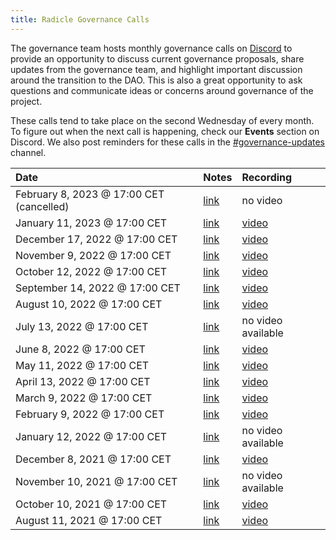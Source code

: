 ```yaml
---
title: Radicle Governance Calls
---
```


The governance team hosts monthly governance calls on [Discord](https://discord.gg/j2HZCBDUvF) to provide an opportunity
to discuss current governance proposals, share updates from the governance team, and highlight important discussion
around the transition to the DAO. This is also a great opportunity to ask questions and communicate ideas or concerns
around governance of the project.

These calls tend to take place on the second Wednesday of every month. To figure out when the next call is happening,
check our **Events** section on Discord. We also post reminders for these calls in
the [#governance-updates](https://discord.com/channels/841318878125490186/955793826264514560) channel.

| Date                           | Notes                                                                                                                     | Recording                                                                                                  |
| :----------------------------- | :------------------------------------------------------------------------------------------------------------------------ | :--------------------------------------------------------------------------------------------------------- |
| February 8, 2023 @ 17:00 CET (cancelled)   | [link](https://forest-text-046.notion.site/Monthly-Governance-Call-19-February-8-2023-dc82de6e0c3446b281298148fbe30410)   | no video
| January 11, 2023 @ 17:00 CET   | [link](https://forest-text-046.notion.site/Monthly-Governance-Call-18-January-11-2023-5d8e5c1a1f0344f8ac07d3170018763d)   | [video](https://youtu.be/a4a_Tdgqhn8)
| December 17, 2022 @ 17:00 CET  | [link](https://forest-text-046.notion.site/Monthly-Governance-Call-17-December-2022-2b8f9e2da25b4ec7b5283470db11eebc)     | [video](https://youtu.be/7lI-wbXQbAc)                                                                      |
| November 9, 2022 @ 17:00 CET   | [link](https://forest-text-046.notion.site/Monthly-Governance-Call-16-November-2022-1fba67d44e964c468403ea22e9fc2bb6)     | [video](https://youtu.be/64587Uf-bt4)                                                                      |
| October 12, 2022 @ 17:00 CET   | [link](https://forest-text-046.notion.site/Monthly-Governance-Call-15-12-October-2022-464cf907955848deacd721d050f7efb0)   | [video](https://www.youtube.com/watch?v=u4gH1KbqPuE&list=PLUUjDC9sOrpktWjO7jNFwsisK0vi5d_Tx&index=12&t=5s) |
| September 14, 2022 @ 17:00 CET | [link](https://forest-text-046.notion.site/Monthly-Governance-Call-14-14-September-2022-a2caf9ec856b4cfc8dd7e2dc48f4a1ce) | [video](https://www.youtube.com/watch?v=5lZcbxtHORM&list=PLUUjDC9sOrpktWjO7jNFwsisK0vi5d_Tx&index=11)      |
| August 10, 2022 @ 17:00 CET    | [link](https://forest-text-046.notion.site/Monthly-Governance-Call-13-10-August-2022-9a14ec284ed84594921ebe2c0a8d8515)    | [video](https://www.youtube.com/watch?v=oPaHoEJo5oE&list=PLUUjDC9sOrpktWjO7jNFwsisK0vi5d_Tx&index=11)      |
| July 13, 2022 @ 17:00 CET      | [link](https://forest-text-046.notion.site/Monthly-Governance-Call-12-13-July-2022-97096d02d1214d49896cb3fa88666901)      | no video available                                                                                         |
| June 8, 2022 @ 17:00 CET       | [link](https://forest-text-046.notion.site/Monthly-Governance-Call-11-8-June-2022-7497b347d88a466d8ee52f050c3e6f54)       | [video](https://youtu.be/j-zlRjEYtNA)                                                                      |
| May 11, 2022 @ 17:00 CET       | [link](https://forest-text-046.notion.site/Monthly-Governance-Call-10-11-May-2022-5d0f955f2c4e49c2bb42af014f230675)       | [video](https://www.youtube.com/watch?v=I0Tz73irWig&list=PLUUjDC9sOrpktWjO7jNFwsisK0vi5d_Tx&index=8)       |
| April 13, 2022 @ 17:00 CET     | [link](https://forest-text-046.notion.site/Monthly-Governance-Call-9-13-Apr-2022-6649a917e596418588a392a2a2b5f298)        | [video](https://youtu.be/XnWqP2XbW_8)                                                                      |
| March 9, 2022 @ 17:00 CET      | [link](https://forest-text-046.notion.site/Monthly-Governance-Call-8-9-Mar-2022-2952cf0a0e0c435cb6cd0b5bf0a07e51)         | [video](https://www.youtube.com/watch?v=GdXJk5SEVjA)                                                       |
| February 9, 2022 @ 17:00 CET   | [link](https://forest-text-046.notion.site/Monthly-Governance-Call-7-9-Feb-2022-4c57a576dbc146ee97c068fdae92910a)         | [video](https://www.youtube.com/watch?v=pgficI5YzSc&list=PLUUjDC9sOrpktWjO7jNFwsisK0vi5d_Tx&index=5)       |
| January 12, 2022 @ 17:00 CET   | [link](https://forest-text-046.notion.site/Monthly-Governance-Call-6-12-Jan-2022-16297fa7f64c4dc199b6bdc604a11b79)        | no video available                                                                                         |
| December 8, 2021 @ 17:00 CET   | [link](https://forest-text-046.notion.site/Monthly-Governance-Call-5-8-Dec-2021-9654bab20d124e66890298b8af569515)         | [video](https://www.youtube.com/watch?v=GMu0GIqcyLg)                                                       |
| November 10, 2021 @ 17:00 CET  | [link](https://forest-text-046.notion.site/Monthly-Governance-Call-4-10-Nov-2021-bc49bd96432e49e0be49cdb396bacbc0)        | no video available                                                                                         |
| October 10, 2021 @ 17:00 CET   | [link](https://forest-text-046.notion.site/Monthly-Governance-Call-3-13-Oct-2021-a7ca062d46b648f5b4ea5d0b172d396e)        | [video](https://www.youtube.com/watch?v=gDrSHmqNpwE)                                                       |
| August 11, 2021 @ 17:00 CET    | [link](https://forest-text-046.notion.site/Monthly-Governance-Call-1-11-Aug-2021-ab9681da882a49ce9ea760b456ce2bc4)        | [video](https://www.youtube.com/watch?v=etPEDEUm5Ak&t=543s)                                                |
